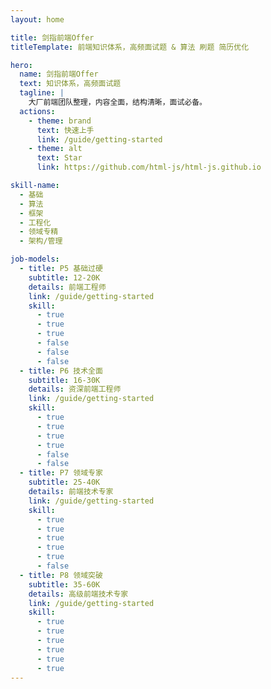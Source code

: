 ```yaml
---
layout: home

title: 剑指前端Offer
titleTemplate: 前端知识体系，高频面试题 & 算法 刷题 简历优化

hero:
  name: 剑指前端Offer
  text: 知识体系，高频面试题
  tagline: |
    大厂前端团队整理，内容全面，结构清晰，面试必备。
  actions:
    - theme: brand
      text: 快速上手
      link: /guide/getting-started
    - theme: alt
      text: Star
      link: https://github.com/html-js/html-js.github.io

skill-name:
  - 基础
  - 算法
  - 框架
  - 工程化
  - 领域专精
  - 架构/管理

job-models:
  - title: P5 基础过硬
    subtitle: 12-20K
    details: 前端工程师
    link: /guide/getting-started
    skill:
      - true
      - true
      - true
      - false
      - false
      - false
  - title: P6 技术全面
    subtitle: 16-30K
    details: 资深前端工程师
    link: /guide/getting-started
    skill:
      - true
      - true
      - true
      - true
      - false
      - false
  - title: P7 领域专家
    subtitle: 25-40K
    details: 前端技术专家
    link: /guide/getting-started
    skill:
      - true
      - true
      - true
      - true
      - true
      - false
  - title: P8 领域突破
    subtitle: 35-60K
    details: 高级前端技术专家
    link: /guide/getting-started
    skill:
      - true
      - true
      - true
      - true
      - true
      - true
---
```

